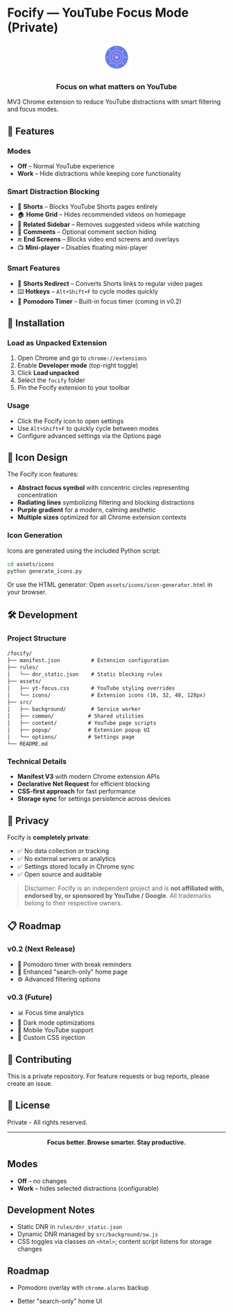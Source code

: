 # Focify — YouTube Focus Mode (Private)

<div align="center">
  <img src="assets/icons/icon128.png" alt="Focify Icon" width="64" height="64">
  <h3>Focus on what matters on YouTube</h3>
</div>

MV3 Chrome extension to reduce YouTube distractions with smart filtering and focus modes.

## 🎯 Features

### **Modes**
- **Off** – Normal YouTube experience
- **Work** – Hide distractions while keeping core functionality

### **Smart Distraction Blocking**
- 🚫 **Shorts** – Blocks YouTube Shorts pages entirely
- 🏠 **Home Grid** – Hides recommended videos on homepage
- 👥 **Related Sidebar** – Removes suggested videos while watching
- 💬 **Comments** – Optional comment section hiding
- 🔚 **End Screens** – Blocks video end screens and overlays
- 📺 **Mini-player** – Disables floating mini-player

### **Smart Features**
- 🔄 **Shorts Redirect** – Converts Shorts links to regular video pages
- ⌨️ **Hotkeys** – `Alt+Shift+F` to cycle modes quickly
- 🍅 **Pomodoro Timer** – Built-in focus timer (coming in v0.2)

## 🚀 Installation

### Load as Unpacked Extension
1. Open Chrome and go to `chrome://extensions`
2. Enable **Developer mode** (top-right toggle)
3. Click **Load unpacked**
4. Select the `focify` folder
5. Pin the Focify extension to your toolbar

### Usage
- Click the Focify icon to open settings
- Use `Alt+Shift+F` to quickly cycle between modes
- Configure advanced settings via the Options page

## 🎨 Icon Design

The Focify icon features:
- **Abstract focus symbol** with concentric circles representing concentration
- **Radiating lines** symbolizing filtering and blocking distractions  
- **Purple gradient** for a modern, calming aesthetic
- **Multiple sizes** optimized for all Chrome extension contexts

### Icon Generation
Icons are generated using the included Python script:
```bash
cd assets/icons
python generate_icons.py
```

Or use the HTML generator: Open `assets/icons/icon-generator.html` in your browser.

## 🛠️ Development

### Project Structure
```
/focify/
├── manifest.json          # Extension configuration
├── rules/
│   └── dnr_static.json    # Static blocking rules
├── assets/
│   ├── yt-focus.css       # YouTube styling overrides
│   └── icons/             # Extension icons (16, 32, 48, 128px)
├── src/
│   ├── background/        # Service worker
│   ├── common/           # Shared utilities
│   ├── content/          # YouTube page scripts
│   ├── popup/            # Extension popup UI
│   └── options/          # Settings page
└── README.md
```

### Technical Details
- **Manifest V3** with modern Chrome extension APIs
- **Declarative Net Request** for efficient blocking
- **CSS-first approach** for fast performance
- **Storage sync** for settings persistence across devices

## 🔐 Privacy

Focify is **completely private**:
- ✅ No data collection or tracking
- ✅ No external servers or analytics
- ✅ Settings stored locally in Chrome sync
- ✅ Open source and auditable

> Disclaimer: Focify is an independent project and is **not affiliated with, endorsed by, or sponsored by YouTube / Google**. All trademarks belong to their respective owners.

## 📋 Roadmap

### v0.2 (Next Release)
- 🍅 Pomodoro timer with break reminders
- 🎨 Enhanced "search-only" home page
- ⚙️ Advanced filtering options

### v0.3 (Future)
- 📊 Focus time analytics
- 🌙 Dark mode optimizations
- 📱 Mobile YouTube support
- 🔧 Custom CSS injection

## 🤝 Contributing

This is a private repository. For feature requests or bug reports, please create an issue.

## 📄 License

Private - All rights reserved.

---

<div align="center">
  <strong>Focus better. Browse smarter. Stay productive.</strong>
</div>

## Modes
- **Off** – no changes
- **Work** – hides selected distractions (configurable)

## Development Notes
- Static DNR in `rules/dnr_static.json`
- Dynamic DNR managed by `src/background/sw.js`
- CSS toggles via classes on `<html>`; content script listens for storage changes

## Roadmap
- Pomodoro overlay with `chrome.alarms` backup
  
- Better "search-only" home UI
